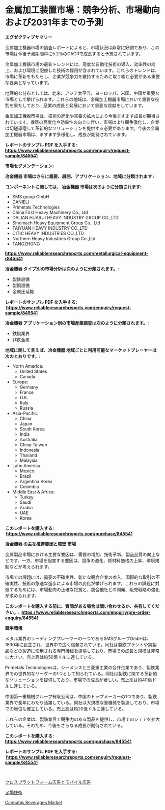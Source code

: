 <p><h1>金属加工装置市場：競争分析、市場動向および2031年までの予測</h1></p><p><strong>エグゼクティブサマリー</strong></p>
<p><p>金属加工機器市場の調査レポートによると、市場状況は非常に好調であり、この市場は今後予測期間中に5.2％のCAGRで成長すると予想されています。</p><p>金属加工機器市場の最新トレンドには、高度な自動化技術の導入、効率性の向上、および環境に配慮した技術の採用が含まれています。これらのトレンドは、市場に革新をもたらし、企業が競争力を維持するために取り組む必要がある重要な要素となっています。</p><p>地理的な分布としては、北米、アジア太平洋、ヨーロッパ、米国、中国が重要な市場として挙げられます。これらの地域は、金属加工機器市場において重要な役割を果たしており、産業の成長と発展において重要な貢献をしています。</p><p>金属加工機器市場は、技術の進化や需要の拡大により今後ますます成長が期待されています。機器の高度化や効率性の向上に伴い、市場はより競争激化し、企業は切磋琢磨して革新的なソリューションを提供する必要があります。今後の金属加工機器市場は、ますます多様化し、成長が期待されています。</p></p>
<p><strong>レポートのサンプル PDF を入手する: <a href="https://www.reliableresearchreports.com/enquiry/request-sample/845541">https://www.reliableresearchreports.com/enquiry/request-sample/845541</a></strong></p>
<p><strong>市場セグメンテーション:</strong></p>
<p><strong> 冶金機器 市場はさらに概要、展開、アプリケーション、地域に分類されます :</strong></p>
<p><strong>コンポーネントに関しては、 冶金機器 市場は次のように分類されます: &nbsp;</strong></p>
<p><ul><li>SMS group GmbH</li><li>DANIELI</li><li>Primetals Technologies</li><li>China First Heavy Machinery Co., Ltd</li><li>DALIAN HUARUI HEAVY INDUSTRY GROUP CO.,LTD</li><li>Sinomach Heavy Equipment Group Co., Ltd</li><li>TAIYUAN HEAVY INDUSTRY CO.,LTD</li><li>CITIC HEAVY INDUSTRIES CO.,LTD</li><li>Northern Heavy Industries Group Co.,Ltd</li><li>TANGZHONG</li></ul></p>
<p><strong><a href="https://www.reliableresearchreports.com/metallurgical-equipment-r845541">https://www.reliableresearchreports.com/metallurgical-equipment-r845541</a></strong></p>
<p><strong> 冶金機器 タイプ別の市場分析は次のように分類されます。:</strong></p>
<p><ul><li>製鉄設備</li><li>製鋼設備</li><li>金属圧延機</li></ul></p>
<p><strong>レポートのサンプル PDF を入手する: &nbsp;<a href="https://www.reliableresearchreports.com/enquiry/request-sample/845541">https://www.reliableresearchreports.com/enquiry/request-sample/845541</a></strong></p>
<p><strong> 冶金機器 アプリケーション別の市場産業調査は次のように分類されます。:</strong></p>
<p><ul><li>鉄鋼業界</li><li>非鉄金属</li></ul></p>
<p><strong>地域に関して言えば、冶金機器 地域ごとに利用可能なマーケットプレーヤーは次のとおりです。:</strong></p>
<p><ul>
    <li>
        North America:
        <ul>
            <li>United States</li>
            <li>Canada</li>
        </ul>
    </li>
    <li>
        Europe:
        <ul>
            <li>Germany</li>
            <li>France</li>
            <li>U.K.</li>
            <li>Italy</li>
            <li>Russia</li>
        </ul>
    </li>
    <li>
        Asia-Pacific:
        <ul>
            <li>China</li>
            <li>Japan</li>
            <li>South Korea</li>
            <li>India</li>
            <li>Australia</li>
            <li>China Taiwan</li>
            <li>Indonesia</li>
            <li>Thailand</li>
            <li>Malaysia</li>
        </ul>
    </li>
    <li>
        Latin America:
        <ul>
            <li>Mexico</li>
            <li>Brazil</li>
            <li>Argentina Korea</li>
            <li>Colombia</li>
        </ul>
    </li>
    <li>
        Middle East & Africa:
        <ul>
            <li>Turkey</li>
            <li>Saudi</li>
            <li>Arabia</li>
            <li>UAE</li>
            <li>Korea</li>
        </ul>
    </li>
    </ul></p>
<p><strong>このレポートを購入する: &nbsp;<a href="https://www.reliableresearchreports.com/purchase/845541">https://www.reliableresearchreports.com/purchase/845541</a></strong></p>
<p><strong>冶金機器 の主な推進要因と障壁 市場</strong></p>
<p><p>金属製品市場における主要な要因は、需要の増加、技術革新、製品品質の向上などです。一方、市場を阻害する要因は、競争の激化、原材料価格の上昇、環境規制などが考えられます。</p><p>市場での課題には、需要の不確実性、新たな競合企業の参入、国際的な取引の不確実性、技術の急速な進歩による市場の変化が挙げられます。これらの課題に対処するためには、市場動向の正確な把握と、競合他社との開発、販売戦略の強化が求められます。</p></p>
<p><strong>このレポートを購入する前に、質問がある場合は問い合わせるか、共有してください。:&nbsp; <a href="https://www.reliableresearchreports.com/enquiry/pre-order-enquiry/845541">https://www.reliableresearchreports.com/enquiry/pre-order-enquiry/845541</a></strong></p>
<p><strong>競争環境</strong></p>
<p><p>メタル業界のリーディングプレーヤーの一つであるSMSグループGmbHは、1830年に設立され、世界中で広く信頼されている。同社は製鉄プラントや鋼製品などの製造に使用される専門機械を提供しており、市場での成長と規模は非常に大きい。売上高は約50億ドルに達している。</p><p>Primetals Technologiesは、シーメンスと三菱重工業の合弁企業であり、製鉄業界での世界的なリーダーの1つとして知られている。同社は製鉄に関する革新的なソリューションを提供しており、市場での成長が著しい。売上高は約40億ドルに達している。</p><p>中国第一重機械グループ有限公司は、中国のトップメーカーの1つであり、製鉄業界で長年にわたり活躍している。同社は大規模な重機械を製造しており、市場での地位も確立している。売上高は約20億ドルに達している。</p><p>これらの企業は、製鉄業界で競争力のある製品を提供し、市場でのシェアを拡大している。そのため、今後もさらなる成長が期待されている。</p></p>
<p><strong>このレポートを購入する: &nbsp; <a href="https://www.reliableresearchreports.com/purchase/845541">https://www.reliableresearchreports.com/purchase/845541</a></strong></p>
<p><strong>レポートのサンプル PDF を入手する: &nbsp;<a href="https://www.reliableresearchreports.com/enquiry/request-sample/845541">https://www.reliableresearchreports.com/enquiry/request-sample/845541</a></strong><strong></strong></p>
<p>&nbsp;</p>
<p><p><a href="https://medium.com/@lauriank/%E3%82%AF%E3%83%AD%E3%82%B9%E3%83%97%E3%83%A9%E3%83%83%E3%83%88%E3%83%95%E3%82%A9%E3%83%BC%E3%83%A0%E3%81%A8%E3%83%A2%E3%83%90%E3%82%A4%E3%83%AB%E5%BA%83%E5%91%8A%E5%B8%82%E5%A0%B4%E8%A6%8F%E6%A8%A1-%E5%B8%82%E5%A0%B4%E5%B1%95%E6%9C%9B%E3%81%A8%E5%B8%82%E5%A0%B4%E4%BA%88%E6%B8%AC-2024%E5%B9%B4%E3%81%8B%E3%82%892031%E5%B9%B4-5e85072636a1">クロスプラットフォーム広告とモバイル広告</a></p><p><a href="https://medium.com/@horaceogisich78/%E8%B6%B3%E5%A0%B4%E6%8A%80%E8%A1%93%E5%B8%82%E5%A0%B4-%E5%B8%82%E5%A0%B4cagr-%E5%B8%82%E5%A0%B4%E3%83%88%E3%83%AC%E3%83%B3%E3%83%89-%E3%81%8A%E3%82%88%E3%81%B3%E6%88%90%E9%95%B7%E6%88%A6%E7%95%A5%E3%81%AB%E9%96%A2%E3%81%99%E3%82%8B%E6%B4%9E%E5%AF%9F-b4e2ab467fde">足場技術</a></p><p><a href="https://faithful-glue-af3.notion.site/Cannabis-Beverages-Market-Outlook-Industry-Overview-and-Forecast-2024-to-2031-edc20265156248c7b138a56ebe5af2d6">Cannabis Beverages Market</a></p></p>